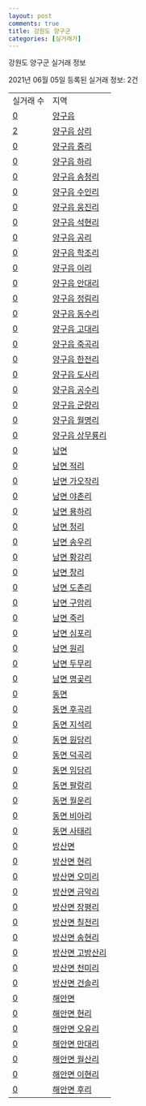 ```yaml
---
layout: post
comments: true
title: 강원도 양구군
categories: [실거래가]
---
```


강원도 양구군 실거래 정보

2021년 06월 05일 등록된 실거래 정보: 2건


<table>
  <tr>
    <td>실거래 수</td>
    <td>지역</td>
  </tr>

  
  <tr>
    <td><a href="4280025000.html">0</a></td>
    <td><a href="4280025000.html">양구읍</a></td>
  </tr>
    

  <tr>
    <td><a href="4280025021.html">2</a></td>
    <td><a href="4280025021.html">양구읍 상리</a></td>
  </tr>
    

  <tr>
    <td><a href="4280025022.html">0</a></td>
    <td><a href="4280025022.html">양구읍 중리</a></td>
  </tr>
    

  <tr>
    <td><a href="4280025023.html">0</a></td>
    <td><a href="4280025023.html">양구읍 하리</a></td>
  </tr>
    

  <tr>
    <td><a href="4280025024.html">0</a></td>
    <td><a href="4280025024.html">양구읍 송청리</a></td>
  </tr>
    

  <tr>
    <td><a href="4280025025.html">0</a></td>
    <td><a href="4280025025.html">양구읍 수인리</a></td>
  </tr>
    

  <tr>
    <td><a href="4280025026.html">0</a></td>
    <td><a href="4280025026.html">양구읍 웅진리</a></td>
  </tr>
    

  <tr>
    <td><a href="4280025027.html">0</a></td>
    <td><a href="4280025027.html">양구읍 석현리</a></td>
  </tr>
    

  <tr>
    <td><a href="4280025028.html">0</a></td>
    <td><a href="4280025028.html">양구읍 공리</a></td>
  </tr>
    

  <tr>
    <td><a href="4280025029.html">0</a></td>
    <td><a href="4280025029.html">양구읍 학조리</a></td>
  </tr>
    

  <tr>
    <td><a href="4280025030.html">0</a></td>
    <td><a href="4280025030.html">양구읍 이리</a></td>
  </tr>
    

  <tr>
    <td><a href="4280025031.html">0</a></td>
    <td><a href="4280025031.html">양구읍 안대리</a></td>
  </tr>
    

  <tr>
    <td><a href="4280025032.html">0</a></td>
    <td><a href="4280025032.html">양구읍 정림리</a></td>
  </tr>
    

  <tr>
    <td><a href="4280025033.html">0</a></td>
    <td><a href="4280025033.html">양구읍 동수리</a></td>
  </tr>
    

  <tr>
    <td><a href="4280025034.html">0</a></td>
    <td><a href="4280025034.html">양구읍 고대리</a></td>
  </tr>
    

  <tr>
    <td><a href="4280025035.html">0</a></td>
    <td><a href="4280025035.html">양구읍 죽곡리</a></td>
  </tr>
    

  <tr>
    <td><a href="4280025036.html">0</a></td>
    <td><a href="4280025036.html">양구읍 한전리</a></td>
  </tr>
    

  <tr>
    <td><a href="4280025037.html">0</a></td>
    <td><a href="4280025037.html">양구읍 도사리</a></td>
  </tr>
    

  <tr>
    <td><a href="4280025038.html">0</a></td>
    <td><a href="4280025038.html">양구읍 공수리</a></td>
  </tr>
    

  <tr>
    <td><a href="4280025039.html">0</a></td>
    <td><a href="4280025039.html">양구읍 군량리</a></td>
  </tr>
    

  <tr>
    <td><a href="4280025040.html">0</a></td>
    <td><a href="4280025040.html">양구읍 월명리</a></td>
  </tr>
    

  <tr>
    <td><a href="4280025041.html">0</a></td>
    <td><a href="4280025041.html">양구읍 상무룡리</a></td>
  </tr>
    

  <tr>
    <td><a href="4280031000.html">0</a></td>
    <td><a href="4280031000.html">남면</a></td>
  </tr>
    

  <tr>
    <td><a href="4280031021.html">0</a></td>
    <td><a href="4280031021.html">남면 적리</a></td>
  </tr>
    

  <tr>
    <td><a href="4280031022.html">0</a></td>
    <td><a href="4280031022.html">남면 가오작리</a></td>
  </tr>
    

  <tr>
    <td><a href="4280031023.html">0</a></td>
    <td><a href="4280031023.html">남면 야촌리</a></td>
  </tr>
    

  <tr>
    <td><a href="4280031024.html">0</a></td>
    <td><a href="4280031024.html">남면 용하리</a></td>
  </tr>
    

  <tr>
    <td><a href="4280031025.html">0</a></td>
    <td><a href="4280031025.html">남면 청리</a></td>
  </tr>
    

  <tr>
    <td><a href="4280031026.html">0</a></td>
    <td><a href="4280031026.html">남면 송우리</a></td>
  </tr>
    

  <tr>
    <td><a href="4280031027.html">0</a></td>
    <td><a href="4280031027.html">남면 황강리</a></td>
  </tr>
    

  <tr>
    <td><a href="4280031028.html">0</a></td>
    <td><a href="4280031028.html">남면 창리</a></td>
  </tr>
    

  <tr>
    <td><a href="4280031029.html">0</a></td>
    <td><a href="4280031029.html">남면 도촌리</a></td>
  </tr>
    

  <tr>
    <td><a href="4280031030.html">0</a></td>
    <td><a href="4280031030.html">남면 구암리</a></td>
  </tr>
    

  <tr>
    <td><a href="4280031031.html">0</a></td>
    <td><a href="4280031031.html">남면 죽리</a></td>
  </tr>
    

  <tr>
    <td><a href="4280031032.html">0</a></td>
    <td><a href="4280031032.html">남면 심포리</a></td>
  </tr>
    

  <tr>
    <td><a href="4280031033.html">0</a></td>
    <td><a href="4280031033.html">남면 원리</a></td>
  </tr>
    

  <tr>
    <td><a href="4280031034.html">0</a></td>
    <td><a href="4280031034.html">남면 두무리</a></td>
  </tr>
    

  <tr>
    <td><a href="4280031035.html">0</a></td>
    <td><a href="4280031035.html">남면 명곶리</a></td>
  </tr>
    

  <tr>
    <td><a href="4280032000.html">0</a></td>
    <td><a href="4280032000.html">동면</a></td>
  </tr>
    

  <tr>
    <td><a href="4280032021.html">0</a></td>
    <td><a href="4280032021.html">동면 후곡리</a></td>
  </tr>
    

  <tr>
    <td><a href="4280032022.html">0</a></td>
    <td><a href="4280032022.html">동면 지석리</a></td>
  </tr>
    

  <tr>
    <td><a href="4280032023.html">0</a></td>
    <td><a href="4280032023.html">동면 원당리</a></td>
  </tr>
    

  <tr>
    <td><a href="4280032024.html">0</a></td>
    <td><a href="4280032024.html">동면 덕곡리</a></td>
  </tr>
    

  <tr>
    <td><a href="4280032025.html">0</a></td>
    <td><a href="4280032025.html">동면 임당리</a></td>
  </tr>
    

  <tr>
    <td><a href="4280032026.html">0</a></td>
    <td><a href="4280032026.html">동면 팔랑리</a></td>
  </tr>
    

  <tr>
    <td><a href="4280032027.html">0</a></td>
    <td><a href="4280032027.html">동면 월운리</a></td>
  </tr>
    

  <tr>
    <td><a href="4280032028.html">0</a></td>
    <td><a href="4280032028.html">동면 비아리</a></td>
  </tr>
    

  <tr>
    <td><a href="4280032029.html">0</a></td>
    <td><a href="4280032029.html">동면 사태리</a></td>
  </tr>
    

  <tr>
    <td><a href="4280033000.html">0</a></td>
    <td><a href="4280033000.html">방산면</a></td>
  </tr>
    

  <tr>
    <td><a href="4280033021.html">0</a></td>
    <td><a href="4280033021.html">방산면 현리</a></td>
  </tr>
    

  <tr>
    <td><a href="4280033022.html">0</a></td>
    <td><a href="4280033022.html">방산면 오미리</a></td>
  </tr>
    

  <tr>
    <td><a href="4280033023.html">0</a></td>
    <td><a href="4280033023.html">방산면 금악리</a></td>
  </tr>
    

  <tr>
    <td><a href="4280033024.html">0</a></td>
    <td><a href="4280033024.html">방산면 장평리</a></td>
  </tr>
    

  <tr>
    <td><a href="4280033025.html">0</a></td>
    <td><a href="4280033025.html">방산면 칠전리</a></td>
  </tr>
    

  <tr>
    <td><a href="4280033026.html">0</a></td>
    <td><a href="4280033026.html">방산면 송현리</a></td>
  </tr>
    

  <tr>
    <td><a href="4280033027.html">0</a></td>
    <td><a href="4280033027.html">방산면 고방산리</a></td>
  </tr>
    

  <tr>
    <td><a href="4280033028.html">0</a></td>
    <td><a href="4280033028.html">방산면 천미리</a></td>
  </tr>
    

  <tr>
    <td><a href="4280033029.html">0</a></td>
    <td><a href="4280033029.html">방산면 건솔리</a></td>
  </tr>
    

  <tr>
    <td><a href="4280034000.html">0</a></td>
    <td><a href="4280034000.html">해안면</a></td>
  </tr>
    

  <tr>
    <td><a href="4280034021.html">0</a></td>
    <td><a href="4280034021.html">해안면 현리</a></td>
  </tr>
    

  <tr>
    <td><a href="4280034022.html">0</a></td>
    <td><a href="4280034022.html">해안면 오유리</a></td>
  </tr>
    

  <tr>
    <td><a href="4280034023.html">0</a></td>
    <td><a href="4280034023.html">해안면 만대리</a></td>
  </tr>
    

  <tr>
    <td><a href="4280034024.html">0</a></td>
    <td><a href="4280034024.html">해안면 월산리</a></td>
  </tr>
    

  <tr>
    <td><a href="4280034025.html">0</a></td>
    <td><a href="4280034025.html">해안면 이현리</a></td>
  </tr>
    

  <tr>
    <td><a href="4280034026.html">0</a></td>
    <td><a href="4280034026.html">해안면 후리</a></td>
  </tr>
    


</table>
    
